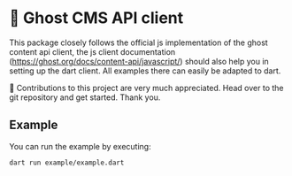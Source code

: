 # 👻 Ghost CMS API client

This package closely follows the official js implementation of the ghost content api client, the js client documentation
(https://ghost.org/docs/content-api/javascript/) should also help you in setting up the dart client. All examples there
can easily be adapted to dart.

💫 Contributions to this project are very much appreciated. Head over to the git repository and get started. Thank you.

## Example

You can run the example by executing:
```bash
dart run example/example.dart
```